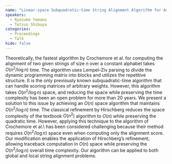 ```yaml
---
name: "Linear-space Subquadratic-time String Alignment Algorithm for Arbitrary Scoring Matrices"
speakers:
  - Ryosuke Yamano
  - Tetsuo Shibuya
categories:
  - Proceedings
  - Talk
hide: false
---
```


Theoretically, the fastest algorithm by Crochemore et al.
for computing the alignment of two given strings of size
$n$ over a constant alphabet takes $O(n^2/\log n)$ time.
The algorithm uses Lempel–Ziv parsing to divide the dynamic
programming matrix into blocks and utilizes the repetitive
structure. It is the only previously known
subquadratic-time algorithm that can handle scoring
matrices of arbitrary weights. However, this algorithm
takes $O(n^2/\log n)$ space, and reducing the space while
preserving the time complexity has been an open problem for
more than 20 years. We present a solution to this issue by
achieving an $O(n)$ space algorithm that maintains
$O(n^2/\log n)$ time. The classical refinement by
Hirschberg reduces the space complexity of the textbook
$O(n^2)$ algorithm to $O(n)$ while preserving the quadratic
time. However, applying this technique to the algorithm of
Crochemore et al.\ has been considered challenging because
their method requires $O(n^2 / \log n)$ space even when
computing only the alignment score.
Our modification enables the application of Hirschberg’s
refinement, allowing traceback computation in $O(n)$ space
while preserving the $O(n^2 / \log n)$ overall time
complexity. Our algorithm can be applied to both global and
local string alignment problems.